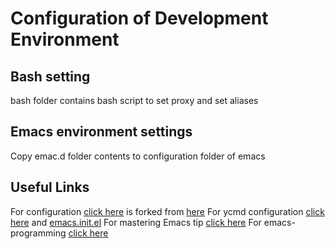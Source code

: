 # Configuration of Development Environment
## Bash setting
bash folder contains bash script to set proxy and set aliases 

## Emacs environment settings
Copy emac.d folder contents to configuration folder of emacs

## Useful Links
For configuration [click here](https://github.com/matrix207/emacs.d-1) is forked from [here](https://github.com/redguardtoo/emacs.d)
For ycmd configuration [click here](https://nilsdeppe.com/posts/emacs-c++-ide2) and [emacs.init.el](https://gist.github.com/nilsdeppe/7645c096d93b005458d97d6874a91ea9)
For mastering Emacs tip [click here](https://github.com/redguardtoo/mastering-emacs-in-one-year-guide/blob/master/guide-en.org)
For emacs-programming [click here](https://github.com/caiorss/Emacs-Elisp-Programming/blob/master/Elisp_Programming.org)
